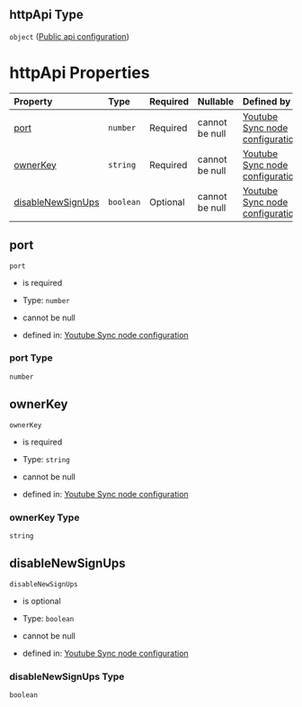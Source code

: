 ## httpApi Type

`object` ([Public api configuration](definition-properties-public-api-configuration.md))

# httpApi Properties

| Property                                | Type      | Required | Nullable       | Defined by                                                                                                                                                                                                              |
| :-------------------------------------- | :-------- | :------- | :------------- | :---------------------------------------------------------------------------------------------------------------------------------------------------------------------------------------------------------------------- |
| [port](#port)                           | `number`  | Required | cannot be null | [Youtube Sync node configuration](definition-properties-public-api-configuration-properties-port.md "https://joystream.org/schemas/youtube-synch/config#/properties/httpApi/properties/port")                           |
| [ownerKey](#ownerkey)                   | `string`  | Required | cannot be null | [Youtube Sync node configuration](definition-properties-public-api-configuration-properties-ownerkey.md "https://joystream.org/schemas/youtube-synch/config#/properties/httpApi/properties/ownerKey")                   |
| [disableNewSignUps](#disablenewsignups) | `boolean` | Optional | cannot be null | [Youtube Sync node configuration](definition-properties-public-api-configuration-properties-disablenewsignups.md "https://joystream.org/schemas/youtube-synch/config#/properties/httpApi/properties/disableNewSignUps") |

## port



`port`

*   is required

*   Type: `number`

*   cannot be null

*   defined in: [Youtube Sync node configuration](definition-properties-public-api-configuration-properties-port.md "https://joystream.org/schemas/youtube-synch/config#/properties/httpApi/properties/port")

### port Type

`number`

## ownerKey



`ownerKey`

*   is required

*   Type: `string`

*   cannot be null

*   defined in: [Youtube Sync node configuration](definition-properties-public-api-configuration-properties-ownerkey.md "https://joystream.org/schemas/youtube-synch/config#/properties/httpApi/properties/ownerKey")

### ownerKey Type

`string`

## disableNewSignUps



`disableNewSignUps`

*   is optional

*   Type: `boolean`

*   cannot be null

*   defined in: [Youtube Sync node configuration](definition-properties-public-api-configuration-properties-disablenewsignups.md "https://joystream.org/schemas/youtube-synch/config#/properties/httpApi/properties/disableNewSignUps")

### disableNewSignUps Type

`boolean`
